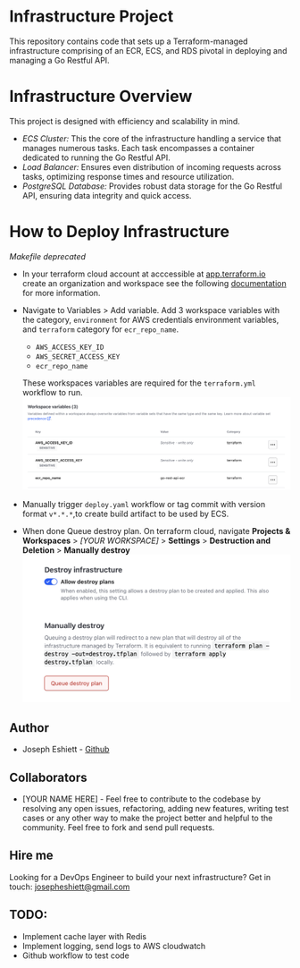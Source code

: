 # Infrastructure Project
This repository contains code that sets up a Terraform-managed infrastructure comprising of an ECR, ECS, and RDS pivotal in deploying and managing a Go Restful API. 

# Infrastructure Overview
This project is designed with efficiency and scalability in mind.

- *ECS Cluster:* This the core of the infrastructure handling a service that manages numerous tasks. Each task encompasses a container dedicated to running the Go Restful API.
- *Load Balancer:* Ensures even distribution of incoming requests across tasks, optimizing response times and resource utilization.
- *PostgreSQL Database:* Provides robust data storage for the Go Restful API, ensuring data integrity and quick access.

# How to Deploy Infrastructure
*Makefile deprecated*
- In your terraform cloud account at acccessible at [app.terraform.io](https://app.terraform.io) create an organization and workspace see the following [documentation](https://developer.hashicorp.com/terraform/tutorials/cloud-get-started/cloud-sign-up) for more information.
- Navigate to Variables > Add variable. Add 3 workspace variables with the category, `environment` for AWS credentials environment variables, and `terraform` category for `ecr_repo_name`.
   - `AWS_ACCESS_KEY_ID` 
   - `AWS_SECRET_ACCESS_KEY`
   - `ecr_repo_name`

    These workspaces variables are required for the `terraform.yml` workflow to run.
    ![terraform cloud](images/terraform_cloud.png)

- Manually trigger `deploy.yaml` workflow or tag commit with version format `v*.*.*`,to create build artifact to be used by ECS.
- When done Queue destroy plan. On terraform cloud, navigate **Projects & Workspaces** > *[YOUR WORKSPACE]* > **Settings** > **Destruction and Deletion** > **Manually destroy**
    ![Destroy resources](images/destroy_resources.png)

## Author
- Joseph Eshiett - [Github](https://github.com/eshiettjoseph)

## Collaborators
- [YOUR NAME HERE] - Feel free to contribute to the codebase by resolving any open issues, refactoring, adding new features, writing test cases or any other way to make the project better and helpful to the community. Feel free to fork and send pull requests.

## Hire me
Looking for a DevOps Engineer to build your next infrastructure? Get in touch: [josepheshiett@gmail.com](mailto:josepheshiett@gmail.com)


## TODO:

- Implement cache layer with Redis
- Implement logging, send logs to AWS cloudwatch
- Github workflow to test code

